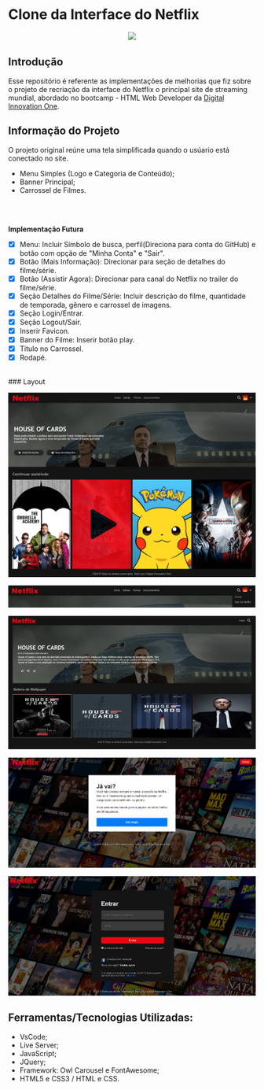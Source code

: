 # Clone da Interface do Netflix
<p align="center">
  <img src="https://www.popsci.com/resizer/0eQsCPRWhjB3PNPxqrtRnPNGxwA=/1200x628/smart/arc-anglerfish-arc2-prod-bonnier.s3.amazonaws.com/public/AUSBJ7SDRWXMD7VXVNJASUT6ME.jpg">
</p>

## Introdução
Esse repositório é referente as implementações de melhorias que fiz sobre o projeto de recriação da interface do Netflix o principal site de streaming mundial, abordado no bootcamp - HTML Web Developer da <a href="https://web.digitalinnovation.one">Digital Innovation One</a>.

## Informação do Projeto
O projeto original reúne uma tela simplificada quando o usúario está conectado no site.

- Menu Simples (Logo e Categoria de Conteúdo);
- Banner Principal;
- Carrossel de Filmes.

<br/><br/>

<b> Implementação Futura </b>
- [x] Menu: Incluir Símbolo de busca, perfil(Direciona para conta do GitHub) e botão com opção de "Minha Conta" e "Sair".
- [x] Botão (Mais Informação): Direcionar para seção de detalhes do filme/série. 
- [x] Botão (Assistir Agora): Direcionar para canal do Netflix no trailer do filme/série. 
- [x] Seção Detalhes do Filme/Série: Incluir descrição do filme, quantidade de temporada, gênero e carrossel de imagens. 
- [x] Seção Login/Entrar. 
- [x] Seção Logout/Sair. 
- [x] Inserir Favicon.
- [x] Banner do Filme: Inserir botão play.
- [x] Titulo no Carrossel.
- [x] Rodapé.

<br/>
### Layout
<p align="center">
    <img src="https://github.com/TamLuzs/Clone-InterfaceNetflix/blob/main/layout/home.png">
</p>

<p align="center">
    <img src="https://github.com/TamLuzs/Clone-InterfaceNetflix/blob/main/layout/menu.png">
</p>

<p align="center">
    <img src="https://github.com/TamLuzs/Clone-InterfaceNetflix/blob/main/layout/intro.png">
</p>


<p align="center">
    <img src="https://github.com/TamLuzs/Clone-InterfaceNetflix/blob/main/layout/logout.PNG">
</p>


<p align="center">
    <img src="https://github.com/TamLuzs/Clone-InterfaceNetflix/blob/main/layout/login.PNG">
</p>

## Ferramentas/Tecnologias Utilizadas:
- VsCode;
- Live Server;
- JavaScript;
- JQuery;
- Framework: Owl Carousel e FontAwesome;
- HTML5 e CSS3 / HTML e CSS.
